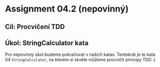 # Assignment 04.2 (nepovinný)

## Cíl: Procvičení TDD

## Úkol: StringCalculator kata

Pro nepovinný úkol budeme pokračovat v našich katas. Tentokrát je to kata 04 `StringCalculator`, na kterém si skvěle můžeme procvičit principy TDD :)

